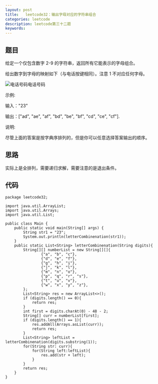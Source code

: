 ```yaml
---
layout: post
title:   leetcode32：输出字母对应的字符串组合
categories: leetcode
description: leetcode第三十二题
keywords: 
---
```



## 题目

给定一个仅包含数字 2-9 的字符串，返回所有它能表示的字母组合。

给出数字到字母的映射如下（与电话按键相同）。注意 1 不对应任何字母。

![电话号码](https://mmbiz.qpic.cn/mmbiz_png/pqveMPic9wJeGodgafHjAMnyzuxicvfm6Dl7JGYAEFLoFuzggsDrlv5It4c3u3DiaKXTXoibYawHlYPW7fN55UDVBQ/640?wx_fmt=png&tp=webp&wxfrom=5&wx_lazy=1&wx_co=1)电话号码

示例:

输入："23"

输出：["ad", "ae", "af", "bd", "be", "bf", "cd", "ce", "cf"].

说明:

尽管上面的答案是按字典序排列的，但是你可以任意选择答案输出的顺序。

## 思路

实际上是全排列，需要递归求解，需要注意的是退出条件。

## 代码



	package leetcode32;
	
	import java.util.ArrayList;
	import java.util.Arrays;
	import java.util.List;
	
	public class Main {
	    public static void main(String[] args) {
	        String str1 = "23";
	        System.out.println(letterCombinenation(str1));
	    }
	    public static List<String> letterCombinenation(String digits){
	        String[][] numberList = new String[][]{
	                {"a", "b", "c"},
	                {"d", "e", "f"},
	                {"g", "h", "i"},
	                {"j", "k", "l"},
	                {"m", "n", "o"},
	                {"p", "q", "r", "s"},
	                {"t", "u", "v"},
	                {"w", "x", "y", "z"},
	        };
	        List<String> res = new ArrayList<>();
	        if (digits.length() == 0){
	            return res;
	        }
	        int first = digits.charAt(0) - 48 - 2;
	        String[] curr = numberList[first];
	        if (digits.length() == 1){
	            res.addAll(Arrays.asList(curr));
	            return res;
	        }
	        List<String> leftList = letterCombinenation(digits.substring(1));
	        for(String str: curr){
	            for(String left:leftList){
	                res.add(str + left);
	            }
	        }
	        return res;
	    }
	}
